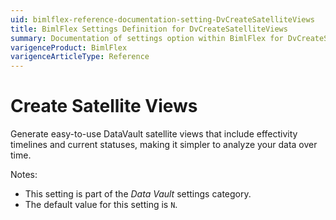 ```yaml
---
uid: bimlflex-reference-documentation-setting-DvCreateSatelliteViews
title: BimlFlex Settings Definition for DvCreateSatelliteViews
summary: Documentation of settings option within BimlFlex for DvCreateSatelliteViews
varigenceProduct: BimlFlex
varigenceArticleType: Reference
---
```


# Create Satellite Views

Generate easy-to-use DataVault satellite views that include effectivity timelines and current statuses, making it simpler to analyze your data over time.

Notes:

* This setting is part of the *Data Vault* settings category.
* The default value for this setting is `N`.